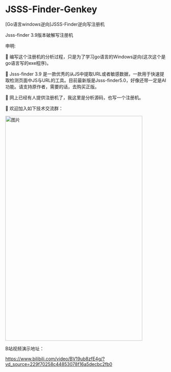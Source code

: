 # JSSS-Finder-Genkey
[Go语言windows逆向]JSSS-Finder逆向写注册机

Jsss-finder 3.9版本破解写注册机


申明:

	编写这个注册机的分析过程，只是为了学习go语言的Windows逆向(这次这个是go语言写的exe程序)。

	Jsss-finder 3.9 是一款优秀的从JS中提取URL或者敏感数据，一款用于快速提取检测页面中JS与URL的工具。目前最新版是Jsss-finder5.0，好像还带一定是AI功能。请支持原作者，需要的话，去购买正版。

	网上已经有人提供注册机了，我这里是分析源码，也写一个注册机。

	欢迎加入如下技术交流群：

<img width="429" height="705" alt="图片" src="https://github.com/user-attachments/assets/2fefb5e0-37d2-4f9a-83dc-5c350857f79c" />

B站视频演示地址：

https://www.bilibili.com/video/BV19ub8zfE4g/?vd_source=229f70258c44853078f16a5decbc2fb0




